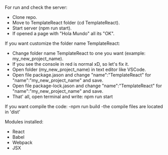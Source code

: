 For run and check the server:
- Clone repo.
- Move to TemplateReact folder (cd TemplateReact).
- Start server (npm run start).
- If opened a page with "Hola Mundo" all its "OK".


If you want customize the folder name TemplateReact:
- Change folder name TemplateReact to one you want (example: my_new_project_name).
- If you see the console in red is normal xD, so let's fix it.
- Open folder (my_new_project_name) in text editor like VSCode.
- Open file package.jason and change "name":"TemplateReact" for "name":"my_new_project_name" and save.
- Open file package-lock.jason and change "name":"TemplateReact" for "name":"my_new_project_name" and save.
- That' all, open terminal and write: npm run start

If you want compile the code:
-npm run build
-the compile files are located in 'dist'


Modules installed:
- React
- Babel
- Webpack
- JSX
